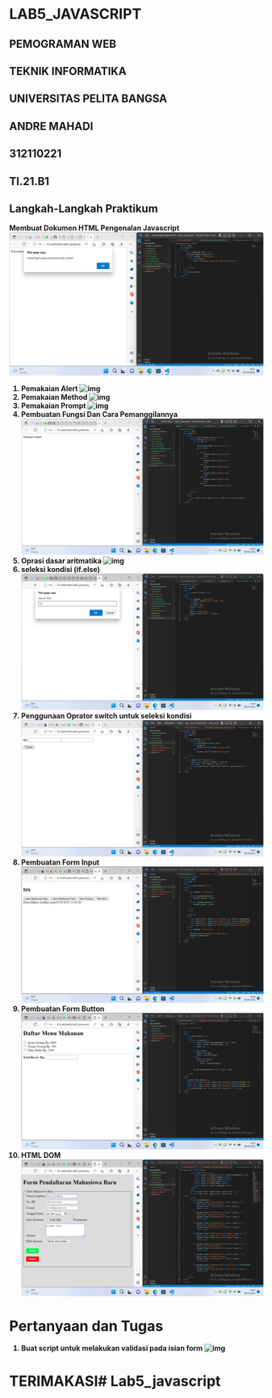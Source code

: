 # LAB5_JAVASCRIPT
## PEMOGRAMAN WEB
## TEKNIK INFORMATIKA
## UNIVERSITAS PELITA BANGSA
##
## ANDRE MAHADI
## 312110221
## TI.21.B1

## Langkah-Langkah Praktikum
<b>Membuat Dokumen HTML Pengenalan Javascript<b>
![img](SS/ss1javascript.png)
1. Pemakaian Alert
![img](SS/ss2javascript.png)
2. Pemakaian Method
![img](SS/ss3javascript.png)
3. Pemakaian Prompt
![img](SS/ss4javascript.png)
4. Pembuatan Fungsi Dan Cara Pemanggilannya
![img](SS/ss5javascript.png)
5. Oprasi dasar aritmatika
![img](SS/ss6javascript.png)
6. seleksi kondisi (if.else)
![img](SS/ss7javascript.png)
7. Penggunaan Oprator switch untuk seleksi kondisi
![img](SS/ss8javascript.png)
8. Pembuatan Form Input
![img](SS/ss9javascript.png)
9. Pembuatan Form Button
![img](SS/ss10javascript.png)
10. HTML DOM
![img](SS/ss11javascript.png)
# Pertanyaan dan Tugas
1. Buat script untuk melakukan validasi pada isian form
![img](SS/Tugas_validasi.png)
# TERIMAKASI# Lab5_javascript